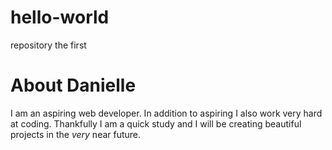 # hello-world
repository the first
<!DOCTYPE html>
  <html>
    <body>
      <h1> About Danielle</h1>
        <p>I am an aspiring web developer. In addition to aspiring I also work very hard at coding. Thankfully I am a quick study and I will be creating beautiful projects in the <em>very</em> near future.</p>
    </body>
  </html>
